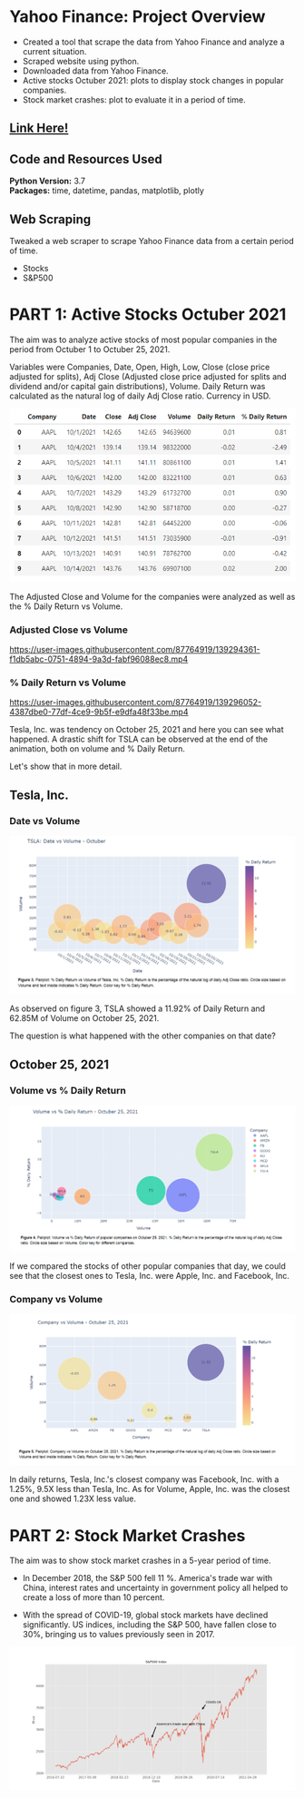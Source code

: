 # Yahoo Finance: Project Overview 
* Created a tool that scrape the data from Yahoo Finance and analyze a current situation.
* Scraped website using python. 
* Downloaded data from Yahoo Finance.
* Active stocks Octuber 2021: plots to display stock changes in popular companies.
* Stock market crashes: plot to evaluate it in a period of time. 

## [Link Here!](https://melisadigiacomo.github.io/yahoo_finance/)

## Code and Resources Used  
**Python Version:** 3.7  
**Packages:** time, datetime, pandas, matplotlib, plotly

## Web Scraping  
Tweaked a web scraper to scrape Yahoo Finance data from a certain period of time.
*	Stocks
*	S&P500  
 
# PART 1: Active Stocks Octuber 2021  
The aim was to analyze active stocks of most popular companies in the period from Octuber 1 to Octuber 25, 2021.  

Variables were Companies, Date, Open, High, Low, Close (close price adjusted for splits), Adj Close (Adjusted close price adjusted for splits and dividend and/or capital gain distributions), Volume. Daily Return was calculated as the natural log of daily Adj Close ratio. Currency in USD.  

![Stocks_Table](./images/stocks_table.png)  

The Adjusted Close and Volume for the companies were analyzed as well as the % Daily Return vs Volume.  

### Adjusted Close vs Volume  

https://user-images.githubusercontent.com/87764919/139294361-f1db5abc-0751-4894-9a3d-fabf96088ec8.mp4


### % Daily Return vs Volume  

https://user-images.githubusercontent.com/87764919/139296052-4387dbe0-77df-4ce9-9b5f-e9dfa48f33be.mp4  

Tesla, Inc. was tendency on October 25, 2021 and here you can see what happened. A drastic shift for TSLA can be observed at the end of the animation, both on volume and % Daily Return.

Let's show that in more detail.  


## Tesla, Inc. 

### Date vs Volume  

![TSLA](./images/TSLA.png )  

As observed on figure 3, TSLA showed a 11.92% of Daily Return and 62.85M of Volume on October 25, 2021.  


The question is what happened with the other companies on that date?


## October 25, 2021  

### Volume vs % Daily Return  

![October25](./images/October25.png)  

If we compared the stocks of other popular companies that day, we could see that the closest ones to Tesla, Inc. were Apple, Inc. and Facebook, Inc.


### Company vs Volume 

![October25-1](./images/October25_1.png)  

In daily returns, Tesla, Inc.'s closest company was Facebook, Inc. with a 1.25%, 9.5X less than Tesla, Inc. As for Volume, Apple, Inc. was the closest one and showed 1.23X less value.

 
# PART 2: Stock Market Crashes  
The aim was to show stock market crashes in a 5-year period of time.  

* In December 2018, the S&P 500 fell 11 %. America's trade war with China, interest rates and uncertainty in government policy all helped to create a loss of more than 10 percent.  

* With the spread of COVID-19, global stock markets have declined significantly. US indices, including the S&P 500, have fallen close to 30%, bringing us to values previously seen in 2017.

![S&P500](./images/S&P500_index.png)
